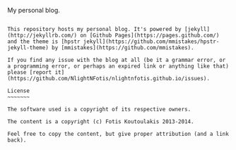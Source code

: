 My personal blog.
~~~~~~~~~~~~~~~~~

This repository hosts my personal blog. It's powered by [jekyll](http://jekyllrb.com/) on [Github Pages](https://pages.github.com/)
and the theme is [hpstr jekyll](https://github.com/mmistakes/hpstr-jekyll-theme) by [mmistakes](https://github.com/mmistakes).

If you find any issue with the blog at all (be it a grammar error, or a programming error, or perhaps an expired link or anything like that)
please [report it](https://github.com/NlightNFotis/nlightnfotis.github.io/issues).

License
~~~~~~~

The software used is a copyright of its respective owners.

The content is a copyright (c) Fotis Koutoulakis 2013-2014.

Feel free to copy the content, but give proper attribution (and a link back).
